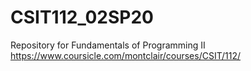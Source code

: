 # CSIT112_02SP20
Repository for Fundamentals of Programming II https://www.coursicle.com/montclair/courses/CSIT/112/
